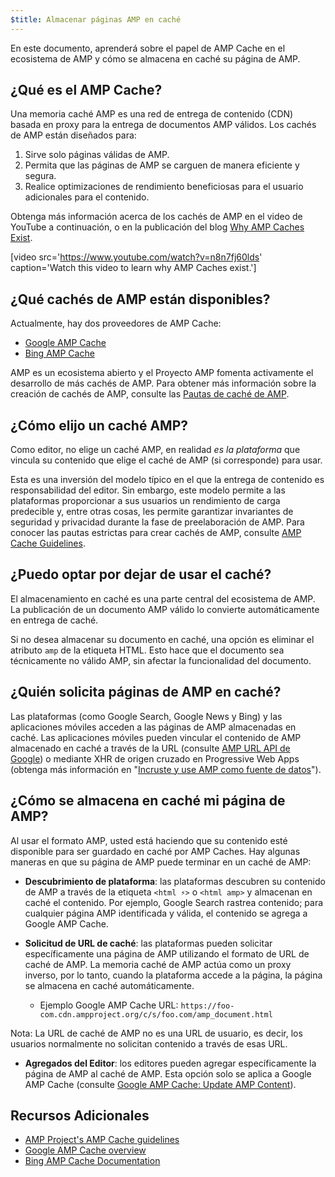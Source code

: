 ```yaml
---
$title: Almacenar páginas AMP en caché
---
```


En este documento, aprenderá sobre el papel de AMP Cache en el ecosistema de AMP y cómo se almacena en caché su página de AMP.

## ¿Qué es el AMP Cache?
Una memoria caché AMP es una red de entrega de contenido (CDN) basada en proxy para la entrega de documentos AMP válidos. Los cachés de AMP están diseñados para:

1.  Sirve solo páginas válidas de AMP.
2.  Permita que las páginas de AMP se carguen de manera eficiente y segura.
3.  Realice optimizaciones de rendimiento beneficiosas para el usuario adicionales para el contenido.

Obtenga más información acerca de los cachés de AMP en el video de YouTube a continuación, o en la publicación del blog [Why AMP Caches Exist](https://medium.com/@pbakaus/why-amp-caches-exist-cd7938da2456).

[video src='https://www.youtube.com/watch?v=n8n7fj60lds' caption='Watch this video to learn why AMP Caches exist.']

## ¿Qué cachés de AMP están disponibles?
Actualmente, hay dos proveedores de AMP Cache:

- [Google AMP Cache](https://developers.google.com/amp/cache/)
- [Bing AMP Cache](https://www.bing.com/webmaster/help/bing-amp-cache-bc1c884c)

AMP es un ecosistema abierto y el Proyecto AMP fomenta activamente el desarrollo de más cachés de AMP. Para obtener más información sobre la creación de cachés de AMP, consulte las [Pautas de caché de AMP](https://github.com/ampproject/amphtml/blob/main/docs/spec/amp-cache-guidelines.md).

## ¿Cómo elijo un caché AMP?

Como editor, no elige un caché AMP, en realidad *es la plataforma* que vincula su contenido que elige el caché de AMP (si corresponde) para usar.

Esta es una inversión del modelo típico en el que la entrega de contenido es responsabilidad del editor. Sin embargo, este modelo permite a las plataformas proporcionar a sus usuarios un rendimiento de carga predecible y, entre otras cosas, les permite garantizar invariantes de seguridad y privacidad durante la fase de preelaboración de AMP. Para conocer las pautas estrictas para crear cachés de AMP, consulte [AMP Cache Guidelines](https://github.com/ampproject/amphtml/blob/main/docs/spec/amp-cache-guidelines.md).

## ¿Puedo optar por dejar de usar el caché?

El almacenamiento en caché es una parte central del ecosistema de AMP. La publicación de un documento AMP válido lo convierte automáticamente en entrega de caché.

Si no desea almacenar su documento en caché, una opción es eliminar el atributo `amp` de la etiqueta HTML. Esto hace que el documento sea técnicamente no válido AMP, sin afectar la funcionalidad del documento.

## ¿Quién solicita páginas de AMP en caché?

Las plataformas (como Google Search, Google News y Bing) y las aplicaciones móviles acceden a las páginas de AMP almacenadas en caché. Las aplicaciones móviles pueden vincular el contenido de AMP almacenado en caché a través de la URL (consulte [AMP URL API de Google](https://developers.google.com/amp/cache/use-amp-url)) o mediante XHR de origen cruzado en Progressive Web Apps (obtenga más información en "[Incruste y use AMP como fuente de datos](../../../../documentation/guides-and-tutorials/integrate/amp-in-pwa.md)").

<amp-img src="/static/img/docs/platforms_accessing_cache.png"
         width="1054" height="356" layout="responsive"
         alt="platforms and mobile apps access cached AMP pages">
</amp-img>

## ¿Cómo se almacena en caché mi página de AMP?
Al usar el formato AMP, usted está haciendo que su contenido esté disponible para ser guardado en caché por AMP Caches. Hay algunas maneras en que su página de AMP puede terminar en un caché de AMP:

* **Descubrimiento de plataforma**:  las plataformas descubren su contenido de AMP a través de la etiqueta `<html ⚡>` o `<html amp>` y almacenan en caché el contenido. Por ejemplo, Google Search rastrea contenido; para cualquier página AMP identificada y válida, el contenido se agrega a Google AMP Cache.

* **Solicitud de URL de caché**: las plataformas pueden solicitar específicamente una página de AMP utilizando el formato de URL de caché de AMP. La memoria caché de AMP actúa como un proxy inverso, por lo tanto, cuando la plataforma accede a la página, la página se almacena en caché automáticamente.
    - Ejemplo Google AMP Cache URL: `https://foo-com.cdn.ampproject.org/c/s/foo.com/amp_document.html`

Nota: La URL de caché de AMP no es una URL de usuario, es decir, los usuarios normalmente no solicitan contenido a través de esas URL.

* **Agregados del Editor**: los editores pueden agregar específicamente la página de AMP al caché de AMP. Esta opción solo se aplica a Google AMP Cache (consulte [Google AMP Cache: Update AMP Content](https://developers.google.com/amp/cache/update-cache)).

## Recursos Adicionales

* [AMP Project's AMP Cache guidelines](https://github.com/ampproject/amphtml/blob/main/docs/spec/amp-cache-guidelines.md)
* [Google AMP Cache overview](https://developers.google.com/amp/cache/overview)
* [Bing AMP Cache Documentation](https://www.bing.com/webmaster/help/bing-amp-cache-bc1c884c)
